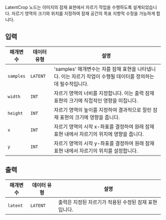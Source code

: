 
LatentCrop 노드는 이미지의 잠재 표현에서 자르기 작업을 수행하도록 설계되었습니다. 자르기 영역의 크기와 위치를 지정하여 잠재 공간의 목표 지향적 수정을 가능하게 합니다.

## 입력

| 매개변수  | 데이터 유형 | 설명                                                                                                           |
| --------- | ----------- | -------------------------------------------------------------------------------------------------------------- |
| `samples` | `LATENT`    | 'samples' 매개변수는 자를 잠재 표현을 나타냅니다. 이는 자르기 작업이 수행될 데이터를 정의하는 데 필수적입니다. |
| `width`   | `INT`       | 자르기 영역의 너비를 지정합니다. 이는 출력 잠재 표현의 크기에 직접적인 영향을 미칩니다.                        |
| `height`  | `INT`       | 자르기 영역의 높이를 지정하여 결과적으로 잘린 잠재 표현의 크기에 영향을 줍니다.                                |
| `x`       | `INT`       | 자르기 영역의 시작 x-좌표를 결정하여 원래 잠재 표현 내에서 자르기의 위치에 영향을 줍니다.                      |
| `y`       | `INT`       | 자르기 영역의 시작 y-좌표를 결정하여 원래 잠재 표현 내에서 자르기의 위치를 설정합니다.                         |

## 출력

| 매개변수 | 데이터 유형 | 설명                                                  |
| -------- | ----------- | ----------------------------------------------------- |
| `latent` | `LATENT`    | 출력은 지정된 자르기가 적용된 수정된 잠재 표현입니다. |
